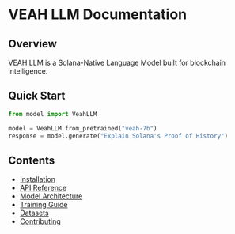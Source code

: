 # VEAH LLM Documentation

## Overview

VEAH LLM is a Solana-Native Language Model built for blockchain intelligence.

## Quick Start

```python
from model import VeahLLM

model = VeahLLM.from_pretrained("veah-7b")
response = model.generate("Explain Solana's Proof of History")
```

## Contents

- [Installation](installation.md)
- [API Reference](api_reference.md)
- [Model Architecture](model_architecture.md)
- [Training Guide](training_guide.md)
- [Datasets](datasets.md)
- [Contributing](contributing.md)
